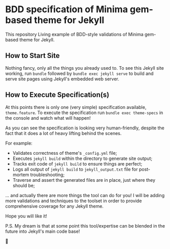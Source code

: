 # BDD specification of Minima gem-based theme for Jekyll
This repository Living example of BDD-style validations of Minima gem-based theme for Jekyll.

## How to Start Site
Nothing fancy, only all the things you already used to. To see this Jekyll site working, run `bundle`
followed by `bundle exec jekyll serve` to build and serve site pages using Jekyll's embedded web server.

## How to Execute Specification(s)
At this points there is only one (very simple) specification available, `theme.feature`. To execute the 
specification run `bundle exec theme-specs` in the console and watch what will happen!

As you can see the specification is looking very human-friendly, despite the fact that it does a lot of
heavy lifting behind the scenes.

For example:

 - Validates correctness of theme's `_config.yml` file;
 - Executes `jekyll build` within the directory to generate site output;
 - Tracks exit code of `jekyll build` to ensure things are perfect;
 - Logs all output of `jekyll build` to `jekyll_output.txt` file for post-mortem troubleshooting;
 - Traverse and assert the generated files are in place, just where they should be;
 
 ... and actually there are more things the tool can do for you! I will be adding more validations and
 techniques to the toolset in order to provide comprehensive coverage for any Jekyll theme.
 
 Hope you will like it!
 
 P.S. My dream is that at some point this tool/expertise can be blended in the future into Jekyll's main code base!
 
 :tada:
